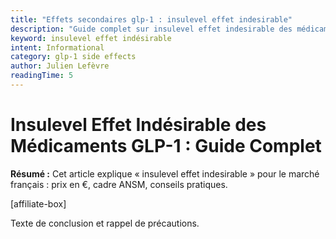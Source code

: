 ```yaml
---
title: "Effets secondaires glp-1 : insulevel effet indesirable"
description: "Guide complet sur insulevel effet indesirable des médicaments GLP-1. Symptômes, prévention et solutions. Conseils médicaux France 2025. Informations vérifiées par des professionnels de santé."
keyword: insulevel effet indésirable
intent: Informational
category: glp-1 side effects
author: Julien Lefèvre
readingTime: 5
---
```


# Insulevel Effet Indésirable des Médicaments GLP-1 : Guide Complet

**Résumé :** Cet article explique « insulevel effet indesirable » pour le marché français : prix en €, cadre ANSM, conseils pratiques.


[affiliate-box]

Texte de conclusion et rappel de précautions.

























































